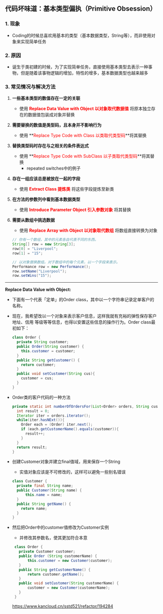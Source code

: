 ## 代码坏味道：基本类型偏执（Primitive Obsession）

### 1. 现象

- Coding的时候总喜欢用基本的类型（基本数据类型，String等），而非使用对象来实现简单任务



### 2. 原因

- 诞生于类初建的时候，为了实现简单任务，直接使用基本类型去表示一种事物，但是随着该事物逻辑的增加，特性的增多，基本数据类型也越来越多

  

### 3. 常见情况与解决方法

1. **一些基本类型的数值存在一定的关联**
   
   - 使用 **<font color=red>Replace Data Value with Object 以对象取代数据值</font>** 将原本独立存在的数据值包装成对象并替换
2. **需要替换的数值是类型码，且本身并不影响行为**
   
   - 使用 **<font color=red>Replace Type Code with Class 以类取代类型码</font>**将其替换
   
3. **替换类型码时存在与之相关的条件表达式**

   - 使用 **<font color=red>Replace Type Code with SubClass 以子类取代类型码</font>**将其替换
     - repeated switches中的例子
4. **存在一组应该总是被放在一起的字段**

   - 使用 **<font color=red>Extract Class 提炼类</font>** 将这些字段提炼至新类

5. **在方法的参数列中看到基本数据类型**

   - 使用 **<font color=red>Introduce Parameter Object 引入参数对象</font>** 将其替换

6. **需要从数组中挑选数据**

   - 使用 **<font color=red>Replace Array with Object 以对象取代数组</font>** 将数组直接转换为对象

   ```java
   // 你有一个数组，其中的元素各自代表不同的东西。
   String[] row = new String[3];
   row[0] = "Liverpool";
   row[1] = "15";
   ```

   ```java
   // 以对象替换数组。对于数组中的每个元素，以一个字段来表示。
   Performance row = new Performance();
   row.setName("Liverpool");
   row.setWins("15");
   ```

   

---

**Replace Data Value with Object:**

- 下面有一个代表「定单」的Order class，其中以一个字符串记录定单客户的名称。

- 现在，我希望改以一个对象来表示客户信息，这样我就有充裕的弹性保存客户地址、信用 等级等等信息，也得以安置这些信息的操作行为。Order class最初如下：

   ```java
   class Order {
     private String customer;
     public Order(String customer) {
       this.customer = customer;
     }
     public String getCustomer() {
       return cuctomer;
     }
     public void setCustomer(String cus){
       customer = cus;
     }
   }
   ```

- Order类的客户代码的一种方法

   ```java
   private static int numberOfOrdersFor(List<Order> orders, String customer) {
     int result = 0;
     Iterator iter = orders.iterator();
     while(iter.hasNExt()){
       Order each = (Order) iter.next();
       if (each.getCustomerName().equals(customer)){
         result++;
       }
     }
     return result;
   }
   ```

- 创建Customer对象并建立final值域，用来保存一个String

  - 实值对象应该是不可修改的，这样可以避免一些别名错误

  ```java
  class Customer {
  	private final String name;
  	public Customer(String name) {
  		this.name = name;
  	}
    public String getName() {
      return name;
    }
  }
  ```

- 然后把Order中的customer值修改为Customer实例

  - 并修改其参数名，使其更加符合本意

  ```java
   class Order {
     private Customer customer;
     public Order (String customerName) {
         this.customer = new Customer(customer);
     }
     public String getCustomerName() {
         return customer.getName();
     }
     public void setCustomer(String customerName) {
         customer = new Customer(customerName);
     }   
   }
  ```

  https://www.kancloud.cn/sstd521/refactor/194284